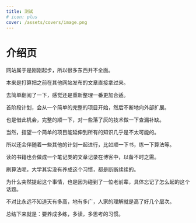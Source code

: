 ```yaml
---
title: 测试
# icon: plus
cover: /assets/covers/image.png
---
```


# 介绍页

网站属于是刚刚起步，所以很多东西并不全面。

本来是打算把之前在其他网站发布的文章直接拿过来。

去简单翻阅了一下，感觉还是重新整理一番更加合适。

首阶段计划，会从一个简单的完整的项目开始，然后不断地向外部扩展。

也是借此机会，完整的顺一下，对一些落了灰的技术做一下查漏补缺。

当然，指望一个简单的项目能延伸到所有的知识几乎是不太可能的。

所以还会伴随着一些其他的计划一起进行，比如顺一下书，练一下算法等。

读的书籍也会做成一个笔记类的文章记录在博客中，以备不时之需。

刷算法呢，大学其实没有养成这个习惯，都是断断续续的。

为什么突然提起这个事情，也是因为碰到了一位老前辈，具体忘记了怎么起的这个话题。

不对比永远不知道天有多高，地有多广，人家的理解就是高了好几个层次。

总结下来就是：要养成多练，多读，多思考的习惯。